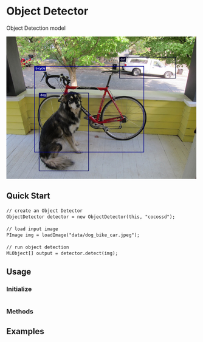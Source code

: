 # Object Detector
Object Detection model 

<img src="../data/object-detector/dog_bike_car_output_from_url.png" width="500">

## Quick Start
```
// create an Object Detector
ObjectDetector detector = new ObjectDetector(this, "cocossd");

// load input image
PImage img = loadImage("data/dog_bike_car.jpeg");

// run object detection
MLObject[] output = detector.detect(img);
```

## Usage
### Initialize
```

```
### Methods

## Examples
